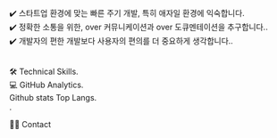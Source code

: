 ✔️  스타트업 환경에 맞는 빠른 주기 개발, 특히 애자일 환경에 익숙합니다.<br>
✔️  정확한 소통을 위한, over 커뮤니케이션과 over 도큐멘테이션을 추구합니다..<br>
✔️  개발자의 편한 개발보다 사용자의 편의를 더 중요하게 생각합니다..<br><br>

🛠  Technical Skills.<br>
💻  GitHub Analytics.<br>
Github stats Top Langs.<br>.<br>

🤝🏻  Contact
  
